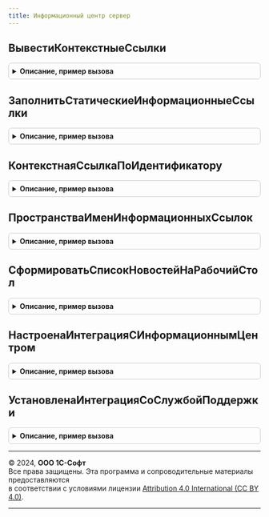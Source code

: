 ```yaml
---
title: Информационный центр сервер
---
```



## ВывестиКонтекстныеСсылки
<details style="margin: 1em 0; padding: 0.5em; border: 1px solid #ccc; border-radius: 6px;">

<summary style="font-weight: bold; cursor: pointer;">Описание, пример вызова</summary>

```bsl

////////////////////////////////////////////////////////////////////////////////
// Информационные ссылки

// Выводит информационные ссылки на форме
//
// Параметры:
//	Форма - ФормаКлиентскогоПриложения - контекст формы.
//	ГруппаФормы - ГруппаФормы - группа формы, в которой выводятся информационные ссылки.
//	КоличествоГрупп - Число - количество групп информационных ссылок в форме.
//	КоличествоСсылокВГруппе - Число - количество информационных ссылок в группе.
//	ВыводитьСсылкуВсе - Булево - выводить или нет ссылку "Все".
//	ПутьКФорме - Строка - полный путь к форме.
//
Процедура ВывестиКонтекстныеСсылки(Форма, ГруппаФормы, КоличествоГрупп = 3, КоличествоСсылокВГруппе = 1, Экспорт
```

Пример вызова
```bsl
ИнформационныйЦентрСервер.ВывестиКонтекстныеСсылки(Форма, ГруппаФормы, КоличествоГрупп, КоличествоСсылокВГруппе, );
```
</details>

## ЗаполнитьСтатическиеИнформационныеСсылки
<details style="margin: 1em 0; padding: 0.5em; border: 1px solid #ccc; border-radius: 6px;">

<summary style="font-weight: bold; cursor: pointer;">Описание, пример вызова</summary>

```bsl

// Заполняет элементы формы информационными ссылками.
//
// Параметры:
//  Форма - ФормаКлиентскогоПриложения - форма.
//  МассивЭлементов - Массив Из ПолеФормы - массив элементов формы.
//  ЭлементВсеСсылки - ДекорацияФормы - элемент формы.
//  ПутьКФорме - Строка - путь к форме.
//
Процедура ЗаполнитьСтатическиеИнформационныеСсылки(Форма, МассивЭлементов, ЭлементВсеСсылки = Неопределено, Экспорт
```

Пример вызова
```bsl
ИнформационныйЦентрСервер.ЗаполнитьСтатическиеИнформационныеСсылки(Форма, МассивЭлементов, ЭлементВсеСсылки, );
```
</details>

## КонтекстнаяСсылкаПоИдентификатору
<details style="margin: 1em 0; padding: 0.5em; border: 1px solid #ccc; border-radius: 6px;">

<summary style="font-weight: bold; cursor: pointer;">Описание, пример вызова</summary>

```bsl

// Возвращает информационную ссылку по идентификатору.
//
// Параметры:
//	Идентификатор - Строка - идентификатор ссылки.
//
// Возвращаемое значение:
//	Структура - контекстная ссылка:
//	* Адрес - Строка
//	* Наименование - Строка
//
Функция КонтекстнаяСсылкаПоИдентификатору(Идентификатор) Экспорт
```

Пример вызова
```bsl
Результат = ИнформационныйЦентрСервер.КонтекстнаяСсылкаПоИдентификатору(Идентификатор) 
```
</details>

## ПространстваИменИнформационныхСсылок
<details style="margin: 1em 0; padding: 0.5em; border: 1px solid #ccc; border-radius: 6px;">

<summary style="font-weight: bold; cursor: pointer;">Описание, пример вызова</summary>

```bsl

// Возвращает все пространства имен информационных ссылок.
//
// Возвращаемое значение:
//  Массив из Строка - массив пространства имен информационных ссылок.
//
Функция ПространстваИменИнформационныхСсылок() Экспорт
```

Пример вызова
```bsl
Результат = ИнформационныйЦентрСервер.ПространстваИменИнформационныхСсылок() 
```
</details>

## СформироватьСписокНовостейНаРабочийСтол
<details style="margin: 1em 0; padding: 0.5em; border: 1px solid #ccc; border-radius: 6px;">

<summary style="font-weight: bold; cursor: pointer;">Описание, пример вызова</summary>

```bsl

// Формирует список новостей.
// @skip-warning ПустойМетод - особенность реализации.
//
// Параметры:
//	ТаблицаНовостей - ТаблицаЗначений - с колонками:
//	 * Наименование - Строка - заголовок новости.
//	 * Идентификатор - УникальныйИдентификатор - идентификатор новости.
//	 * Критичность - Число - критичность новости.
//	 * ВнешняяСсылка - Строка - адрес внешней ссылки.
//	КоличествоВыводимыхНовостей - Число - количество выводимых новостей на рабочем столе.
//
Процедура СформироватьСписокНовостейНаРабочийСтол(ТаблицаНовостей, Знач КоличествоВыводимыхНовостей = 3) Экспорт
```

Пример вызова
```bsl
ИнформационныйЦентрСервер.СформироватьСписокНовостейНаРабочийСтол(ТаблицаНовостей, КоличествоВыводимыхНовостей);
```
</details>

## НастроенаИнтеграцияСИнформационнымЦентром
<details style="margin: 1em 0; padding: 0.5em; border: 1px solid #ccc; border-radius: 6px;">

<summary style="font-weight: bold; cursor: pointer;">Описание, пример вызова</summary>

```bsl

// Возвращает Истина, если в базе настроена возможность отправки и получения обращений через Информационный центр служба поддержки
//
// Возвращаемое значение:
//  Булево
//
Функция НастроенаИнтеграцияСИнформационнымЦентром() Экспорт
```

Пример вызова
```bsl
Результат = ИнформационныйЦентрСервер.НастроенаИнтеграцияСИнформационнымЦентром() 
```
</details>

## УстановленаИнтеграцияСоСлужбойПоддержки
<details style="margin: 1em 0; padding: 0.5em; border: 1px solid #ccc; border-radius: 6px;">

<summary style="font-weight: bold; cursor: pointer;">Описание, пример вызова</summary>

```bsl

// Устарела. Следует использовать ИнформационныйЦентрСервер.НастроенаИнтеграцияСИнформационнымЦентром
// Возвращает Истина, если установлена интеграция с Информационным центром службы поддержки.
//
// Возвращаемое значение:
//	Булево - Истина, если установлена интеграция со службой поддержки.
Функция УстановленаИнтеграцияСоСлужбойПоддержки() Экспорт
```

Пример вызова
```bsl
Результат = ИнформационныйЦентрСервер.УстановленаИнтеграцияСоСлужбойПоддержки() 
```
</details>

---

© 2024, **ООО 1С-Софт**  
Все права защищены. Эта программа и сопроводительные материалы предоставляются  
в соответствии с условиями лицензии [Attribution 4.0 International (CC BY 4.0)](https://creativecommons.org/licenses/by/4.0/legalcode).

---
